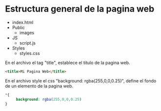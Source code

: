 # Estructura general de la pagina web
- index.html
- Public
    - images
- JS
    - script.js
- Styles
    - styles.css

 En el archivo  el tag "title", establece el titulo de la pagina web.

 ```html
 <title>Mi Pagina Web</title>

 ````
  En el archivo style el css "background: rgba(255,0,0,0.25)", define el fondo de un elemento de la pagina web.

 ```css
 *{
      background: rgba(255,0,0,0.25)
 }
 ````
